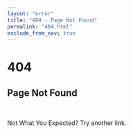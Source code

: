 ```yaml
---
layout: "error"
title: "404 - Page Not Found"
permalink: "404.html"
exclude_from_nav: true
---
```


  <div id="panel" class="panel text-center">
    <span class="error-icons fa-stack fa-lg">
      <i class="fa fa-stack-2x fa-circle-thin"></i>
      <span >
        <h1 class="fa-stack-1x">404</h1>
      </span>
    </span>
    <h2 class="error-icon-msg">Page Not Found</h2>
    <br />
    <p>Not What You Expected? Try another link.</p>
  </div>
